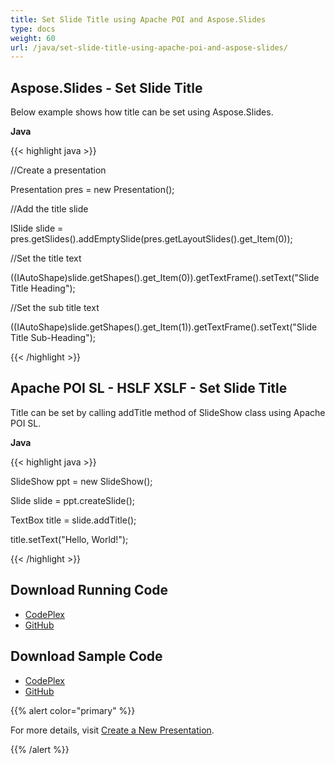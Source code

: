 ```yaml
---
title: Set Slide Title using Apache POI and Aspose.Slides
type: docs
weight: 60
url: /java/set-slide-title-using-apache-poi-and-aspose-slides/
---
```


## **Aspose.Slides - Set Slide Title**
Below example shows how title can be set using Aspose.Slides.

**Java**

{{< highlight java >}}

 //Create a presentation

Presentation pres = new Presentation();

//Add the title slide

ISlide slide = pres.getSlides().addEmptySlide(pres.getLayoutSlides().get_Item(0));

//Set the title text

((IAutoShape)slide.getShapes().get_Item(0)).getTextFrame().setText("Slide Title Heading");

//Set the sub title text

((IAutoShape)slide.getShapes().get_Item(1)).getTextFrame().setText("Slide Title Sub-Heading");

{{< /highlight >}}
## **Apache POI SL - HSLF XSLF - Set Slide Title**
Title can be set by calling addTitle method of SlideShow class using Apache POI SL.

**Java**

{{< highlight java >}}

 SlideShow ppt = new SlideShow();

Slide slide = ppt.createSlide();

TextBox title = slide.addTitle();

title.setText("Hello, World!");

{{< /highlight >}}
## **Download Running Code**
- [CodePlex](https://asposeslidesjavaapachepoi.codeplex.com/releases/view/618722)
- [GitHub](https://github.com/aspose-slides/Aspose.Slides-for-Java/releases/tag/Aspose.Slides_Java_for_Apache_POI-v1.0.0)
## **Download Sample Code**
- [CodePlex](https://asposeslidesjavaapachepoi.codeplex.com/SourceControl/latest#src/main/java/com/aspose/slides/examples/featurescomparison/slides/setslidetitle/)
- [GitHub](https://github.com/aspose-slides/Aspose.Slides-for-Java/tree/master/Plugins/Aspose_Slides_for_Apache_POI/src/main/java/com/aspose/slides/examples/featurescomparison/slides/setslidetitle)

{{% alert color="primary" %}} 

For more details, visit [Create a New Presentation](http://docs.aspose.com:8082/docs/display/slidesjava/Create+a+New+Presentation).

{{% /alert %}}
